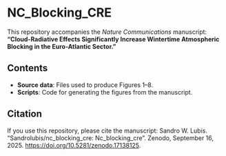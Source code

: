 # NC_Blocking_CRE

This repository accompanies the *Nature Communications* manuscript:  
**“Cloud-Radiative Effects Significantly Increase Wintertime Atmospheric Blocking in the Euro-Atlantic Sector.”**

## Contents
- **Source data**: Files used to produce Figures 1–8.  
- **Scripts**: Code for generating the figures from the manuscript.  

## Citation
If you use this repository, please cite the manuscript: Sandro W. Lubis. “Sandrolubis/nc_blocking_cre: Nc_blocking_cre”. Zenodo, September 16, 2025. https://doi.org/10.5281/zenodo.17138125.
